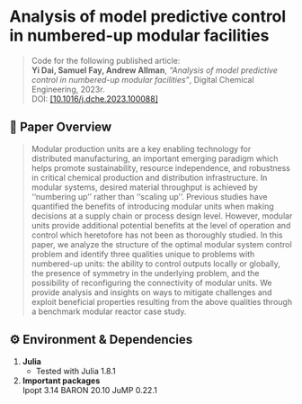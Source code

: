 # Analysis of model predictive control in numbered-up modular facilities

> Code for the following published article:  
> **Yi Dai, Samuel Fay, Andrew Allman**, *“Analysis of model predictive control in numbered-up modular facilities”*, Digital Chemical Engineering, 2023r.  
> DOI: [[10.1016/j.dche.2023.100088]](https://doi.org/10.1016/j.dche.2023.100088)

## 📖 Paper Overview

> Modular production units are a key enabling technology for distributed manufacturing, an important emerging paradigm which helps promote sustainability, resource independence, and robustness in critical chemical
production and distribution infrastructure. In modular systems, desired material throughput is achieved by ‘‘numbering up’’ rather than ‘‘scaling up’’. Previous studies have quantified the benefits of introducing modular
units when making decisions at a supply chain or process design level. However, modular units provide additional potential benefits at the level of operation and control which heretofore has not been as thoroughly
studied. In this paper, we analyze the structure of the optimal modular system control problem and identify three qualities unique to problems with numbered-up units: the ability to control outputs locally or globally,
the presence of symmetry in the underlying problem, and the possibility of reconfiguring the connectivity of modular units. We provide analysis and insights on ways to mitigate challenges and exploit beneficial properties
resulting from the above qualities through a benchmark modular reactor case study.

## ⚙️ Environment & Dependencies

1. **Julia**  
   - Tested with Julia 1.8.1  
2. **Important packages**  
   Ipopt 3.14
   BARON 20.10
   JuMP 0.22.1
